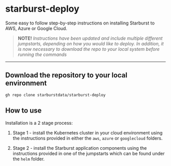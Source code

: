 # starburst-deploy

Some easy to follow step-by-step instructions on installing Starburst to AWS, Azure or Google Cloud.

>**NOTE!**
*Instructions have been updated and include multiple different jumpstarts, depending on how you would like to deploy. In addition, it is now necessary to download the repo to your local system before running the commands*

---

## Download the repository to your local environment
```shell
gh repo clone starburstdata/starburst-deploy
```

## How to use
Installation is a 2 stage process:

1. Stage 1 - install the Kubernetes cluster in your cloud environment using the instructions provided in either the `aws`, `azure` or `googlecloud` folders.

2. Stage 2 - install the Starburst application components using the instructions provided in one of the jumpstarts which can be found under the `helm` folder.